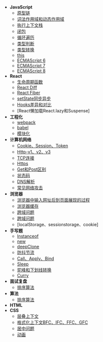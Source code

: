 - **JavaScript**
  - [原型链](base/javascript/prototypeChain.md)
  - [词法作用域和动态作用域](base/javascript/scope.md)
  - [执行上下文栈](base/javascript/ecStack.md)
  <!-- - [变量对象](base/javascript/vo.md) -->
  <!-- - [作用域链](base/javascript/scopeChain.md) -->
  <!-- - [执行上下文](base/javascript/ec.md) -->
  - [闭包](base)
  - [循环遍历](base)
  - [类型判断](base)
  - [类型转换](base)
  - [this](base)
  - [ECMAScript 6](base)
  - [ECMAScript 7](base)
  - [ECMAScript 8](base)
- **React**
  - [生命周期函数](base/guide.md)
  - [React Diff](base/guide.md)
  - [React Fiber](base)
  - [setState同步异步](base/)
  - [Hooks差异和对比](base/)
  - [React懒加载React.lazy和Suspense]
- **工程化**
  - [webpack](base/project/webpack.md)
  - [babel](base/project/babel.md)
  - [模块化](base/project/babel.md)
- **计算机网络**
  - [Cookie、Session、Token](base/network/auth.md)
  - [Http-v1、v2、v3](base/network/http.md)
  - [TCP连接](base/network/tcp.md)
  - [Https](base/network/https.md)
  - [Get和Post区别](base/network/request.md)
  - [状态码](base/network/code.md)
  - [DNS解析](base/network/dns.md)
  - [常见网络攻击](base/network/attacks.md)
- **浏览器**
  - [浏览器中输入网址后到页面展现的过程](base/)
  - [浏览器缓存](base/test.md)
  - [跨域问题](base/test.md)
  - [跨域问题](base/test.md)
  - [localStorage、sessionstorage、cookie]
- **手写题**
  - [Instanceof](base/codeWriting/instanceof.md)
  - [new](base/codeWriting/new.md)
  - [deepClone](base/codeWriting/deepClone.md)
  - [防抖节流](base/codeWriting/debounce-throttle.md)
  - [Call、Apply、Bind](base/codeWriting/call-apply-bind.md)
  - [Sleep](base/codeWriting/sleep.md)
  - [驼峰和下划线转换](base/codeWriting/hump.md)
  - [Curry](base/codeWriting/curry.md)
- **面试复盘**
  - [排序算法](base/test.md)
- **算法**
  - [排序算法](base/test.md)
- **HTML**
- **CSS**
  - [层叠上下文](base)
  - [格式化上下文BFC、IFC、FFC、GFC](base/guide.md)
  - [居中问题](base/guide.md)
  - [动画](base/guide.md)
